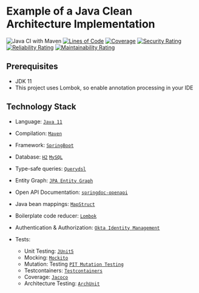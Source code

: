 # Example of a Java Clean Architecture Implementation 

![Java CI with Maven](https://github.com/jtsato/java-clean-architecture-example/workflows/Java%20CI%20with%20Maven/badge.svg)
[![Lines of Code](https://sonarcloud.io/api/project_badges/measure?project=io.github.jtsato%3Abookstore-application&metric=ncloc)](https://sonarcloud.io/dashboard?id=io.github.jtsato%3Abookstore-application)
[![Coverage](https://sonarcloud.io/api/project_badges/measure?project=io.github.jtsato%3Abookstore-application&metric=coverage)](https://sonarcloud.io/dashboard?id=io.github.jtsato%3Abookstore-application)
[![Security Rating](https://sonarcloud.io/api/project_badges/measure?project=io.github.jtsato%3Abookstore-application&metric=security_rating)](https://sonarcloud.io/dashboard?id=io.github.jtsato%3Abookstore-application)
[![Reliability Rating](https://sonarcloud.io/api/project_badges/measure?project=io.github.jtsato%3Abookstore-application&metric=reliability_rating)](https://sonarcloud.io/dashboard?id=io.github.jtsato%3Abookstore-application)
[![Maintainability Rating](https://sonarcloud.io/api/project_badges/measure?project=io.github.jtsato%3Abookstore-application&metric=sqale_rating)](https://sonarcloud.io/dashboard?id=io.github.jtsato%3Abookstore-application)

## Prerequisites

* JDK 11
* This project uses Lombok, so enable annotation processing in your IDE

## Technology Stack
* Language: [`Java 11`](https://www.java.com/) 
* Compilation: [`Maven`](https://maven.apache.org/)
* Framework: [`SpringBoot`](https://spring.io/projects/spring-boot)
* Database: [`H2`](http://h2database.com/) [`MySQL`](https://www.mysql.com/)
* Type-safe queries: [`Querydsl`](http://www.querydsl.com/)
* Entity Graph: [`JPA Entity Graph`](https://cosium.github.io/making-jpa-great-again/)
* Open API Documentation: [`springdoc-openapi`](https://springdoc.org/)
* Java bean mappings: [`MapStruct`](https://mapstruct.org/)
* Boilerplate code reducer: [`Lombok`](https://projectlombok.org/)
* Authentication & Authorization: [`Okta Identity Management`](https://www.okta.com/)

* Tests: 
    * Unit Testing: [`JUnit5`](https://junit.org/junit5/docs/current/user-guide/) 
    * Mocking: [`Mockito`](https://site.mockito.org/)
    * Mutation: Testing [`PIT Mutation Testing`](https://pitest.org/)
    * Testcontainers: [`Testcontainers`](https://www.testcontainers.org/)
    * Coverage: [`Jacoco`](https://www.jacoco.org)
    * Architecture Testing: [`ArchUnit`](https://www.archunit.org/)
